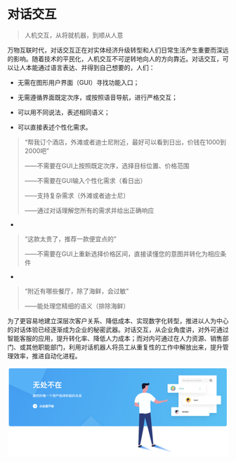 # 对话交互

> 人机交互，从将就机器，到顺从人意

万物互联时代，对话交互正在对实体经济升级转型和人们日常生活产生重要而深远的影响。随着技术的平民化，人机交互不可逆转地向人的方向靠近。对话交互，可以让人本能通过语言表达、并得到自己想要的，人们：

- 无需在图形用户界面（GUI）寻找功能入口；

- 无需遵循界面既定次序，或按照语音导航，进行严格交互；

- 可以用不同说法，表述相同语义；

- 可以直接表述个性化需求。
  

> “帮我订个酒店，外滩或者迪士尼附近，最好可以看到日出，价钱在1000到2000吧”
>
> ——不需要在GUI上按照既定次序，选择目标位置、价格范围
>
> ——不需要在GUI输入个性化需求（看日出）
>
> ——支持复杂需求（外滩或者迪士尼）
>
> ——通过对话理解您所有的需求并给出正确响应

-

> “这款太贵了，推荐一款便宜点的”  
>
> ——不需要在GUI上重新选择价格区间，直接读懂您的意图并转化为相应条件

-

> “附近有哪些餐厅，除了海鲜，会过敏”
>
> ——能处理您精细的语义（排除海鲜）



为了更容易地建立深层次客户关系、降低成本、实现数字化转型，推进以人为中心的对话体验已经逐渐成为企业的秘密武器。对话交互，从企业角度讲，对外可通过智能客服的应用，提升转化率、降低人力成本；而对内可通过在人力资源、销售部门、或其他职能部门，利用对话机器人将员工从重复性的工作中解放出来，提升管理效率，推进自动化进程。


![img](../对话交互.png)

